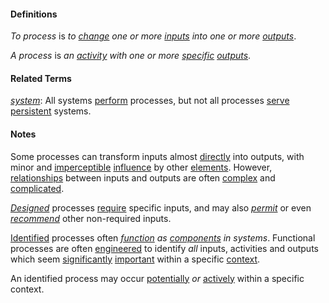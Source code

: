 #### Definitions

*To process* is *to [change](https://github.com/gcassel/Modular-Organization-Terminology/blob/master/terms/change.md) one or more [inputs](https://github.com/gcassel/Modular-Organization-Terminology/blob/master/terms/input.md) into one or more [outputs](https://github.com/gcassel/Modular-Organization-Terminology/blob/master/terms/output.md)*.

*A process* is *an [activity](https://github.com/gcassel/Modular-Organization-Terminology/blob/master/terms/activity.md) with one or more [specific](https://github.com/gcassel/Modular-Organization-Terminology/blob/master/terms/specific.md) [outputs](https://github.com/gcassel/Modular-Organization-Terminology/blob/master/terms/output.md)*.  

#### Related Terms

*[system](https://github.com/gcassel/Modular-Organizing-Terminology/blob/master/terms/system.md)*: All systems [perform](https://github.com/gcassel/Modular-Organizing-Terminology/blob/master/terms/perform.md) processes, but not all processes [serve](https://github.com/gcassel/Modular-Organizing-Terminology/blob/master/terms/serve.md) [persistent](https://github.com/gcassel/Modular-Organizing-Terminology/blob/master/terms/persist.md) systems.

#### Notes

Some processes can transform inputs almost [directly](https://github.com/gcassel/Modular-Organization-Terminology/blob/master/terms/direct.md) into outputs, with minor and [imperceptible](https://github.com/gcassel/Modular-Organization-Terminology/blob/master/terms/perceive.md) [influence](https://github.com/gcassel/Modular-Organization-Terminology/blob/master/terms/influence.md) by other [elements](https://github.com/gcassel/Modular-Organization-Terminology/blob/master/terms/element.md).  However, [relationships](https://github.com/gcassel/Modular-Organization-Terminology/blob/master/terms/relate.md) between inputs and outputs are often [complex](https://github.com/gcassel/Modular-Organization-Terminology/blob/master/terms/complex.md) and [complicated](https://github.com/gcassel/Modular-Organization-Terminology/blob/master/terms/complicate.md).
 
*[Designed](https://github.com/gcassel/Modular-Organization-Terminology/blob/master/terms/design.md)* processes [require](https://github.com/gcassel/Modular-Organization-Terminology/blob/master/terms/require.md) specific inputs, and may also *[permit](https://github.com/gcassel/Modular-Organization-Terminology/blob/master/terms/permit.md)* or even *[recommend](https://github.com/gcassel/Modular-Organization-Terminology/blob/master/terms/recommend.md)* other non-required inputs.
 
[Identified](https://github.com/gcassel/Modular-Organization-Terminology/blob/master/terms/identify.md) processes often *[function](https://github.com/gcassel/Modular-Organization-Terminology/blob/master/terms/function.md) as [components](https://github.com/gcassel/Modular-Organization-Terminology/blob/master/terms/component.md) in systems*.  Functional processes are often [engineered](https://github.com/gcassel/Modular-Organization-Terminology/blob/master/terms/engineering.md) to identify *all* inputs, activities and outputs which seem [significantly](https://github.com/gcassel/Modular-Organization-Terminology/blob/master/terms/significance.md) [important](https://github.com/gcassel/Modular-Organization-Terminology/blob/master/terms/importance.md) within a specific [context](https://github.com/gcassel/Modular-Organization-Terminology/blob/master/terms/context.md).

An identified process may occur [potentially](https://github.com/gcassel/Modular-Organization-Terminology/blob/master/terms/potential.md) *or* [actively](https://github.com/gcassel/Modular-Organization-Terminology/blob/master/terms/active.md) within a specific context. 
